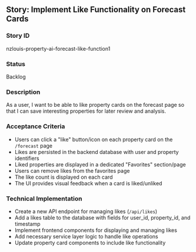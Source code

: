## Story: Implement Like Functionality on Forecast Cards

### Story ID

nzlouis-property-ai-forecast-like-function1

### Status

Backlog

### Description

As a user, I want to be able to like property cards on the forecast page so that I can save interesting properties for later review and analysis.

### Acceptance Criteria

- Users can click a "like" button/icon on each property card on the `/forecast` page
- Likes are persisted in the backend database with user and property identifiers
- Liked properties are displayed in a dedicated "Favorites" section/page
- Users can remove likes from the favorites page
- The like count is displayed on each card
- The UI provides visual feedback when a card is liked/unliked

### Technical Implementation

- Create a new API endpoint for managing likes (`/api/likes`)
- Add a likes table to the database with fields for user_id, property_id, and timestamp
- Implement frontend components for displaying and managing likes
- Add necessary service layer logic to handle like operations
- Update property card components to include like functionality
